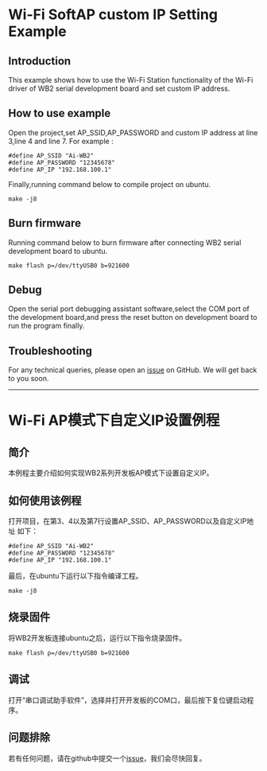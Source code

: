 # Wi-Fi SoftAP custom IP Setting Example

## Introduction

This example shows how to use the Wi-Fi Station functionality of the Wi-Fi driver of WB2 serial development board and set custom IP address.

## How to use example

Open the project,set AP_SSID,AP_PASSWORD and custom IP address at line 3,line 4 and line 7.
For example : 

```
#define AP_SSID "Ai-WB2"
#define AP_PASSWORD "12345678"
#define AP_IP "192.168.100.1"
```
Finally,running command below to compile project on ubuntu.
```
make -j8
```

## Burn firmware

Running command below to burn firmware after connecting WB2 serial development board to ubuntu.
```
make flash p=/dev/ttyUSB0 b=921600
```

## Debug

Open the serial port debugging assistant software,select the COM port of the development board,and press the reset button on development board to run the program finally.


## Troubleshooting

For any technical queries, please open an [issue](https://github.com/Ai-Thinker-Open/Ai-Thinker-WB2/issues) on GitHub. We will get back to you soon.



----------------------------------


# Wi-Fi AP模式下自定义IP设置例程

## 简介

本例程主要介绍如何实现WB2系列开发板AP模式下设置自定义IP。

## 如何使用该例程

打开项目，在第3、4以及第7行设置AP_SSID、AP_PASSWORD以及自定义IP地址
如下：

```
#define AP_SSID "Ai-WB2"
#define AP_PASSWORD "12345678"
#define AP_IP "192.168.100.1"
```
最后，在ubuntu下运行以下指令编译工程。
```
make -j8
```

## 烧录固件

将WB2开发板连接ubuntu之后，运行以下指令烧录固件。
```
make flash p=/dev/ttyUSB0 b=921600
```

## 调试

打开“串口调试助手软件”，选择并打开开发板的COM口，最后按下复位键启动程序。

## 问题排除

若有任何问题，请在github中提交一个[issue](https://github.com/Ai-Thinker-Open/Ai-Thinker-WB2/issues)，我们会尽快回复。